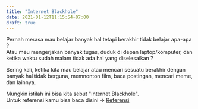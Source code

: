 ```yaml
---
title: "Internet Blackhole"
date: 2021-01-12T11:15:54+07:00
draft: true
---
```


Pernah merasa mau belajar banyak hal tetapi berakhir tidak belajar apa-apa ?  
Atau meu mengerjakan banyak tugas, duduk di depan laptop/komputer, dan ketika waktu sudah malam tidak ada hal yang diselesaikan ?

Sering kali, ketika kita mau belajar atau mencari sesuatu berakhir dengan banyak hal tidak berguna, memnonton film, baca postingan, mencari meme, dan lainnya.

Mungkin istilah ini bisa kita sebut "Internet Blackhole".  
Untuk referensi kamu bisa baca disini => [Referensi](https://www.urbandictionary.com/define.php?term=Internet%20black%20hole)